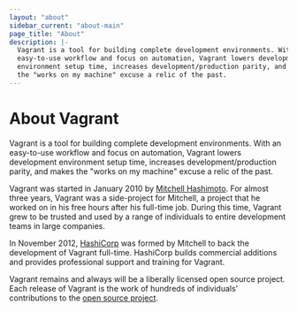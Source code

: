 ```yaml
---
layout: "about"
sidebar_current: "about-main"
page_title: "About"
description: |-
  Vagrant is a tool for building complete development environments. With an
  easy-to-use workflow and focus on automation, Vagrant lowers development
  environment setup time, increases development/production parity, and makes
  the "works on my machine" excuse a relic of the past.
---
```


# About Vagrant

Vagrant is a tool for building complete development environments. With an
easy-to-use workflow and focus on automation, Vagrant lowers development
environment setup time, increases development/production parity, and makes
the "works on my machine" excuse a relic of the past.

Vagrant was started in January 2010 by [Mitchell Hashimoto](https://twitter.com/mitchellh). For almost three years, Vagrant was a side-project for Mitchell, a project that he worked on in his free hours after his full-time job. During this time, Vagrant grew to be trusted and used by a range of individuals to entire development teams in large companies.

In November 2012, [HashiCorp](https://www.hashicorp.com) was formed by Mitchell to back the development of Vagrant full-time. HashiCorp builds commercial additions and provides professional support and training for Vagrant.

Vagrant remains and always will be a liberally licensed open source project. Each release of Vagrant is the work of hundreds of individuals' contributions to the [open source project](https://github.com/mitchellh/vagrant).
